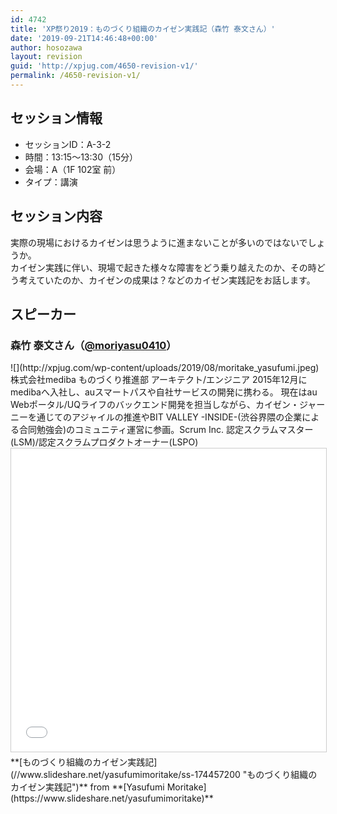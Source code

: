 ```yaml
---
id: 4742
title: 'XP祭り2019：ものづくり組織のカイゼン実践記（森竹 泰文さん）'
date: '2019-09-21T14:46:48+00:00'
author: hosozawa
layout: revision
guid: 'http://xpjug.com/4650-revision-v1/'
permalink: /4650-revision-v1/
---
```


## セッション情報

- セッションID：A-3-2
- 時間：13:15～13:30（15分）
- 会場：A（1F 102室 前）
- タイプ：講演

## セッション内容

実際の現場におけるカイゼンは思うように進まないことが多いので<wbr></wbr>はないでしょうか。  
カイゼン実践に伴い、<wbr></wbr>現場で起きた様々な障害をどう乗り越えたのか、<wbr></wbr>その時どう考えていたのか、カイゼンの成果は？<wbr></wbr>などのカイゼン実践記をお話します。

## スピーカー

### 森竹 泰文さん（[@moriyasu0410](https://twitter.com/@moriyasu0410)）

<div class="profile">![](http://xpjug.com/wp-content/uploads/2019/08/moritake_yasufumi.jpeg)株式会社mediba ものづくり推進部 アーキテクト/エンジニア  
2015年12月にmedibaへ入社し、<wbr></wbr>auスマートパスや自社サービスの開発に携わる。 現在はau Webポータル/UQライフのバックエンド開発を担当しながら、<wbr></wbr>カイゼン・ジャーニーを通じてのアジャイルの推進やBIT VALLEY -INSIDE-(渋谷界隈の企業による合同勉強会)<wbr></wbr>のコミュニティ運営に参画。Scrum Inc. 認定スクラムマスター(LSM)/<wbr></wbr>認定スクラムプロダクトオーナー(LSPO)

</div><iframe allowfullscreen="" frameborder="0" height="485" marginheight="0" marginwidth="0" scrolling="no" src="//www.slideshare.net/slideshow/embed_code/key/qKqruC7hYIgePG" style="border:1px solid #CCC; border-width:1px; margin-bottom:5px; max-width: 100%;" width="595"> </iframe>

<div style="margin-bottom:5px">  **[ものづくり組織のカイゼン実践記](//www.slideshare.net/yasufumimoritake/ss-174457200 "ものづくり組織のカイゼン実践記")**  from **[Yasufumi Moritake](https://www.slideshare.net/yasufumimoritake)** </div>